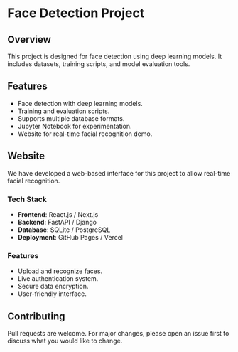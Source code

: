 # Face Detection Project

## Overview
This project is designed for face detection using deep learning models. It includes datasets, training scripts, and model evaluation tools.

## Features
- Face detection with deep learning models.
- Training and evaluation scripts.
- Supports multiple database formats.
- Jupyter Notebook for experimentation.
- Website for real-time facial recognition demo.

## Website
We have developed a web-based interface for this project to allow real-time facial recognition.

### Tech Stack
- **Frontend**: React.js / Next.js
- **Backend**: FastAPI / Django
- **Database**: SQLite / PostgreSQL
- **Deployment**: GitHub Pages / Vercel

### Features
- Upload and recognize faces.
- Live authentication system.
- Secure data encryption.
- User-friendly interface.


## Contributing
Pull requests are welcome. For major changes, please open an issue first to discuss what you would like to change.

